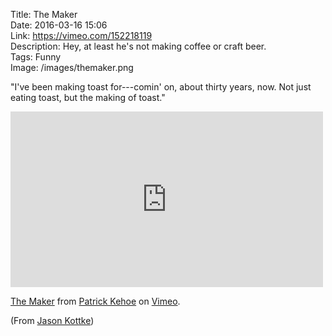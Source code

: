 Title: The Maker  
Date: 2016-03-16 15:06  
Link: https://vimeo.com/152218119  
Description: Hey, at least he's not making coffee or craft beer.  
Tags: Funny  
Image: /images/themaker.png  

"I've been making toast for---comin' on, about thirty years, now. Not just eating toast, but the making of toast."

<iframe src="https://player.vimeo.com/video/152218119?portrait=0" width="500" height="281" frameborder="0" webkitallowfullscreen mozallowfullscreen allowfullscreen></iframe>
<p><a href="https://vimeo.com/152218119">The Maker</a> from <a href="https://vimeo.com/user7638030">Patrick Kehoe</a> on <a href="https://vimeo.com">Vimeo</a>.</p>

(From [Jason Kottke][1])

[1]: http://kottke.org/16/03/the-maker "Source post on kottke.org"

